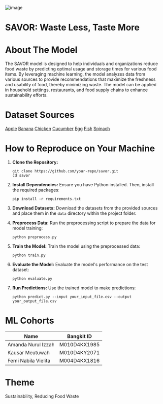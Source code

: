 ![image](https://github.com/savor-bangkit/savor-ml/assets/67036164/3f425e73-8821-465d-a006-c5ec95c1d4e8)

# SAVOR: Waste Less, Taste More

# About The Model
The SAVOR model is designed to help individuals and organizations reduce food waste by predicting optimal usage and storage times for various food items. By leveraging machine learning, the model analyzes data from various sources to provide recommendations that maximize the freshness and usability of food, thereby minimizing waste. The model can be applied in household settings, restaurants, and food supply chains to enhance sustainability efforts.

# Dataset Sources
[Apple](URL)
[Banana](URL)
[Chicken](URL)
[Cucumber](URL)
[Egg](URL)
[Fish](URL)
[Spinach](URL)


# How to Reproduce on Your Machine
1. **Clone the Repository:**
   ```
   git clone https://github.com/your-repo/savor.git
   cd savor
   ```

2. **Install Dependencies:**
   Ensure you have Python installed. Then, install the required packages:
   ```
   pip install -r requirements.txt
   ```

3. **Download Datasets:**
   Download the datasets from the provided sources and place them in the `data` directory within the project folder.

4. **Preprocess Data:**
   Run the preprocessing script to prepare the data for model training:
   ```
   python preprocess.py
   ```

5. **Train the Model:**
   Train the model using the preprocessed data:
   ```
   python train.py
   ```

6. **Evaluate the Model:**
   Evaluate the model's performance on the test dataset:
   ```
   python evaluate.py
   ```

7. **Run Predictions:**
   Use the trained model to make predictions:
   ```
   python predict.py --input your_input_file.csv --output your_output_file.csv
   ```


# ML Cohorts

| Name | Bangkit ID |  
|----------|----------|
| Amanda Nurul Izzah | M010D4KX1985 |
| Kausar Meutuwah | M010D4KY2071 |
| Femi Nabila Vielita | M004D4KX1816 |


# Theme
Sustainability, Reducing Food Waste
